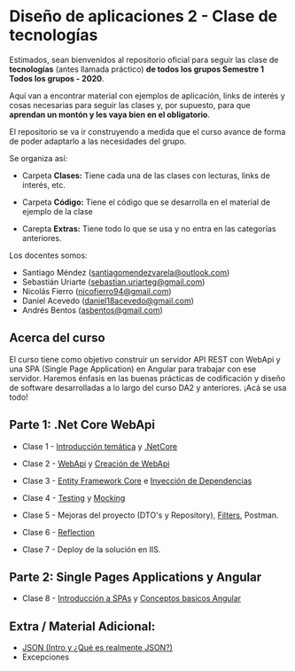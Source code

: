   
# **Diseño de aplicaciones 2 - Clase de tecnologías**

Estimados, sean bienvenidos al repositorio oficial para seguir las clase de **tecnologías** (antes llamada práctico) **de todos los grupos Semestre 1 Todos los grupos - 2020**.

Aquí van a encontrar material con ejemplos de aplicación, links de interés y cosas necesarias para seguir las clases y, por supuesto, para que **aprendan un montón y les vaya bien en el obligatorio**.

El repositorio se va ir construyendo a medida que el curso avance de forma de poder adaptarlo a las necesidades del grupo.

Se organiza así:

- Carpeta **Clases:** Tiene cada una de las clases con lecturas, links de interés, etc.

- Carpeta **Código:** Tiene el código que se desarrolla en el material de ejemplo de la clase

- Carepta **Extras:** Tiene todo lo que se usa y no entra en las categorías anteriores.

Los docentes somos:

- Santiago Méndez (santiagomendezvarela@outlook.com)
- Sebastián Uriarte (sebastian.uriarteg@gmail.com) 
- Nicolás Fierro (nicofierro94@gmail.com)
- Daniel Acevedo (daniel18acevedo@gmail.com)
- Andrés Bentos (asbentos@gmail.com)

## Acerca del curso

El curso tiene como objetivo construir un servidor API REST con WebApi y una SPA (Single Page Application) en Angular para trabajar con ese servidor. Haremos énfasis en las buenas prácticas de codificación y diseño de software desarrolladas a lo largo del curso DA2 y anteriores. ¡Acá se usa todo!

## Parte 1: .Net Core WebApi

- Clase 1 - [Introducción temática](/Clases/Clase1.1_Intro_StackTecnolog%C3%ADas.md) y [.NetCore](/Clases/Clase1.2_NetCore.md)

- Clase 2 - [WebApi](/Clases/Clase2.1_WebApi.md) y [Creación de WebApi](/Clases/Clase2.2_Creacion.md)

- Clase 3 - [Entity Framework Core](/Clases/Clase3.1_EF_CoreWebApiRespositorio.md) e [Inyección de Dependencias](/Clases/Clase3.2_InyeccionDependencias.md)

- Clase 4 - [Testing](/Clases/Clase4.1_Testing.md) y [Mocking](/Clases/Clase4.2_Mocking.md)

- Clase 5 - Mejoras del proyecto (DTO's y Repository), [Filters](/Clases/Clase5_Filters.md), Postman.

- Clase 6 - [Reflection](https://github.com/ORT-DA2/TECNOLOGIA-2020.1/blob/master/Clases/Clase6_1.md)

- Clase 7 - Deploy de la solución en IIS.

## Parte 2: Single Pages Applications y Angular
- Clase 8 - [Introducción a SPAs](/Clases/Clase_8_Angular_y_las_SPAs.md) y [Conceptos basicos Angular](/Clases/Clase_9_Componentes_Templates_Bootstrapping_Directivas_Data_Binding_y_Pipes)

## Extra / Material Adicional:

- [JSON (Intro y ¿Qué es realmente JSON?)](https://developer.mozilla.org/es/docs/Learn/JavaScript/Objects/JSON)
- Excepciones
